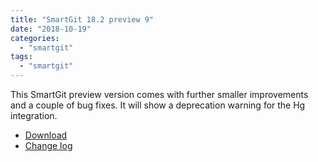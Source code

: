 ```yaml
---
title: "SmartGit 18.2 preview 9"
date: "2018-10-19"
categories: 
  - "smartgit"
tags: 
  - "smartgit"
---
```


This SmartGit preview version comes with further smaller improvements and a couple of bug fixes. It will show a deprecation warning for the Hg integration.

- [Download](https://www.syntevo.com/smartgit/preview/)
- [Change log](https://www.syntevo.com/smartgit/changelog-eap.txt)
